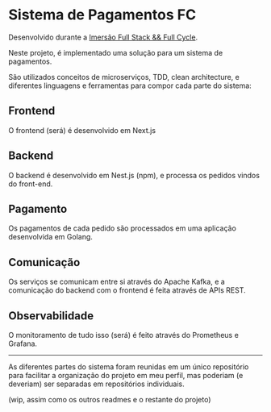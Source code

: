 # Sistema de Pagamentos FC

Desenvolvido durante a [Imersão Full Stack && Full Cycle](https://imersao.fullcycle.com.br/evento/).

Neste projeto, é implementado uma solução para um sistema de pagamentos.

São utilizados conceitos de microserviços, TDD, clean architecture, e diferentes linguagens e ferramentas
para compor cada parte do sistema:

## Frontend

O frontend (será) é desenvolvido em Next.js

## Backend

O backend é desenvolvido em Nest.js (npm), e processa os pedidos vindos do front-end.

## Pagamento

Os pagamentos de cada pedido são processados em uma aplicação desenvolvida em Golang.

## Comunicação

Os serviços se comunicam entre si através do Apache Kafka, e a comunicação do backend com o frontend é feita através 
de APIs REST.

## Observabilidade

O monitoramento de tudo isso (será) é feito através do Prometheus e Grafana.

---

As diferentes partes do sistema foram reunidas em um único repositório para facilitar a organização do projeto em meu perfil, mas poderiam (e deveriam) ser separadas em repositórios individuais.

(wip, assim como os outros readmes e o restante do projeto)
